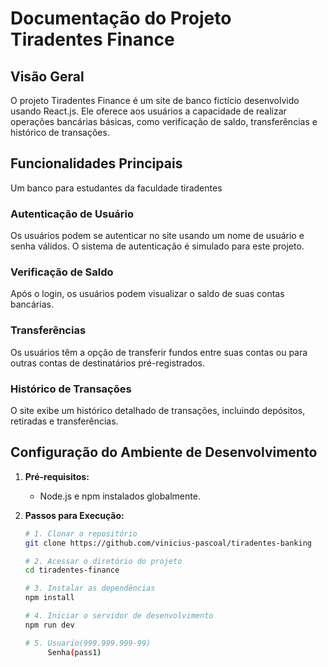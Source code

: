 # Documentação do Projeto Tiradentes Finance

## Visão Geral

O projeto Tiradentes Finance é um site de banco fictício desenvolvido usando React.js. Ele oferece aos usuários a capacidade de realizar operações bancárias básicas, como verificação de saldo, transferências e histórico de transações.

## Funcionalidades Principais

Um banco para estudantes da faculdade tiradentes

### Autenticação de Usuário

Os usuários podem se autenticar no site usando um nome de usuário e senha válidos. O sistema de autenticação é simulado para este projeto.

### Verificação de Saldo

Após o login, os usuários podem visualizar o saldo de suas contas bancárias.

### Transferências

Os usuários têm a opção de transferir fundos entre suas contas ou para outras contas de destinatários pré-registrados.

### Histórico de Transações

O site exibe um histórico detalhado de transações, incluindo depósitos, retiradas e transferências.

## Configuração do Ambiente de Desenvolvimento

1. **Pré-requisitos:**

   - Node.js e npm instalados globalmente.

2. **Passos para Execução:**

   ```bash
   # 1. Clonar o repositório
   git clone https://github.com/vinicius-pascoal/tiradentes-banking

   # 2. Acessar o diretório do projeto
   cd tiradentes-finance

   # 3. Instalar as dependências
   npm install

   # 4. Iniciar o servidor de desenvolvimento
   npm run dev

   # 5. Usuario(999.999.999-99)
        Senha(pass1)
   ```
